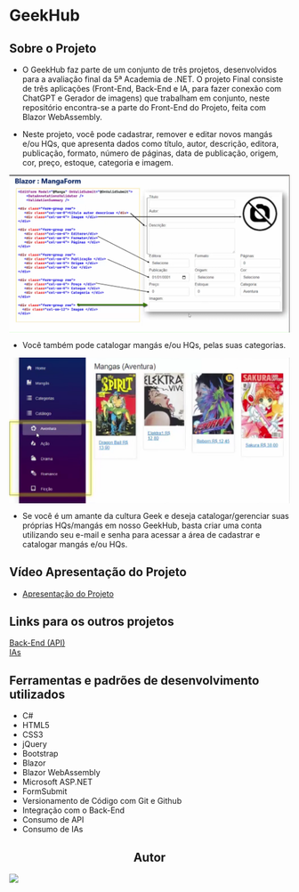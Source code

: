 # GeekHub

## Sobre o Projeto 
- O GeekHub faz parte de um conjunto de três projetos, desenvolvidos para a avaliação final da 5ª Academia de .NET. O projeto Final consiste de três aplicações (Front-End, Back-End e IA, para fazer conexão com ChatGPT e Gerador de imagens) que trabalham em conjunto, neste repositório encontra-se a parte do Front-End do Projeto, feita com Blazor WebAssembly.

- Neste projeto, você pode cadastrar, remover e editar novos mangás e/ou HQs, que apresenta dados como título, autor, descrição, editora, publicação, formato, número de páginas, data de publicação, origem, cor, preço, estoque, categoria e imagem.</br> 
  
<img src="./GeekHub/BlazorMangas/wwwroot/cadastrar.png" align="center">

- Você também pode catalogar mangás e/ou HQs, pelas suas categorias.</br> 

<img src="./GeekHub/BlazorMangas/wwwroot/categorias.png" align="center"> 

- Se você é um amante da cultura Geek e deseja catalogar/gerenciar suas próprias HQs/mangás em nosso GeekHub, basta criar uma conta utilizando seu e-mail e senha para acessar a área de cadastrar e catalogar mangás e/ou HQs.</br>

## Vídeo Apresentação do Projeto
- [Apresentação do Projeto]()

## Links para os outros projetos
[Back-End (API)](https://github.com/IsaquePemasi/GeekHubApi)
</br>
[IAs](https://github.com/IsaquePemasi/GeekHubIA)

## Ferramentas e padrões de desenvolvimento utilizados
- C#
- HTML5
- CSS3
- jQuery
- Bootstrap
- Blazor
- Blazor WebAssembly
- Microsoft ASP.NET
- FormSubmit
- Versionamento de Código com Git e Github
- Integração com o Back-End
- Consumo de API
- Consumo de IAs

<h2 align="center">Autor</h2>
<a href="https://github.com/IsaquePemasi/"><img src="https://avatars.githubusercontent.com/u/76749511?v=4" width=115></a>